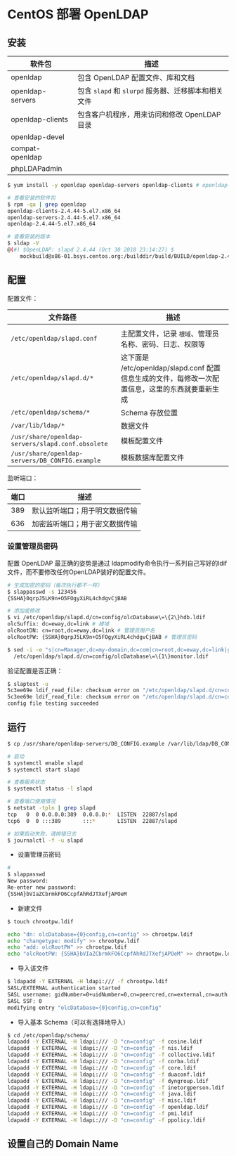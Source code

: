 # CentOS 部署 OpenLDAP

## 安装

| 软件包           | 描述                                                |
| ---------------- | --------------------------------------------------- |
| openldap         | 包含 OpenLDAP 配置文件、库和文档                    |
| openldap-servers | 包含 `slapd` 和 `slurpd` 服务器、迁移脚本和相关文件 |
| openldap-clients | 包含客户机程序，用来访问和修改 OpenLDAP 目录        |
| openldap-devel   |                                                     |
| compat-openldap  |                                                     |
| phpLDAPadmin     |                                                     |

```bash
$ yum install -y openldap openldap-servers openldap-clients # openldap-devel compat-openldap

# 查看安装的软件包
$ rpm -qa | grep openldap
openldap-clients-2.4.44-5.el7.x86_64
openldap-servers-2.4.44-5.el7.x86_64
openldap-2.4.44-5.el7.x86_64

# 查看安装的版本
$ sldap -V
@(#) $OpenLDAP: slapd 2.4.44 (Oct 30 2018 23:14:27) $
    mockbuild@x86-01.bsys.centos.org:/builddir/build/BUILD/openldap-2.4.44/openldap-2.4.44/servers/slapd
```

## 配置

配置文件：

| 文件路径                                          | 描述                                                                                             |
| ------------------------------------------------- | ------------------------------------------------------------------------------------------------ |
|                                                   |                                                                                                  |
| `/etc/openldap/slapd.conf`                        | 主配置文件，记录 `根域`、管理员名称、密码、日志、权限等                                          |
| `/etc/openldap/slapd.d/*`                         | 这下面是 /etc/openldap/slapd.conf 配置信息生成的文件，每修改一次配置信息，这里的东西就要重新生成 |
| `/etc/openldap/schema/*`                          | Schema 存放位置                                                                                  |
| `/var/lib/ldap/*`                                 | 数据文件                                                                                         |
| `/usr/share/openldap-servers/slapd.conf.obsolete` | 模板配置文件                                                                                     |
| `/usr/share/openldap-servers/DB_CONFIG.example`   | 模板数据库配置文件                                                                               |

监听端口：

| 端口 | 描述                           |
| ---- | ------------------------------ |
| 389  | 默认监听端口；用于明文数据传输 |
| 636  | 加密监听端口；用于密文数据传输 |

### 设置管理员密码

配置 OpenLDAP 最正确的姿势是通过 ldapmodify命令执行一系列自己写好的ldif文件，而不要修改任何OpenLDAP装好的配置文件。

```bash
# 生成加密的密码（每次执行都不一样）
$ slappasswd -s 123456
{SSHA}0qrpJ5LK9n+O5FOgyXiRL4chdgvCjBAB
```

```bash
# 添加或修改
$ vi /etc/openldap/slapd.d/cn=config/olcDatabase\=\{2\}hdb.ldif
olcSuffix: dc=eway,dc=link # 根域
olcRootDN: cn=root,dc=eway,dc=link # 管理员用户名
olcRootPW: {SSHA}0qrpJ5LK9n+O5FOgyXiRL4chdgvCjBAB # 管理员密码
```

```bash
$ sed -i -e "s|cn=Manager,dc=my-domain,dc=com|cn=root,dc=eway,dc=link|g" \
  /etc/openldap/slapd.d/cn=config/olcDatabase\=\{1\}monitor.ldif
```

验证配置是否正确：

```bash
$ slaptest -u
5c3ee69e ldif_read_file: checksum error on "/etc/openldap/slapd.d/cn=config/olcDatabase={1}monitor.ldif"
5c3ee69e ldif_read_file: checksum error on "/etc/openldap/slapd.d/cn=config/olcDatabase={2}hdb.ldif"
config file testing succeeded
```

## 运行

```bash
$ cp /usr/share/openldap-servers/DB_CONFIG.example /var/lib/ldap/DB_CONFIG

# 启动
$ systemctl enable slapd
$ systemctl start slapd

# 查看服务状态
$ systemctl status -l slapd

# 查看端口使用情况
$ netstat -tpln | grep slapd
tcp   0  0 0.0.0.0:389  0.0.0.0:*  LISTEN  22887/slapd
tcp6  0  0 :::389       :::*       LISTEN  22887/slapd

# 如果启动失败，请排错日志
$ journalctl -f -u slapd
```

* 设置管理员密码

```bash
#
$ slappasswd
New password:
Re-enter new password:
{SSHA}bVIaZCbrmkFO6CcpfAhRdJTXefjAPOeM
```

* 新建文件

```bash
$ touch chrootpw.ldif

echo "dn: olcDatabase={0}config,cn=config" >> chrootpw.ldif
echo "changetype: modify" >> chrootpw.ldif
echo "add: olcRootPW" >> chrootpw.ldif
echo "olcRootPW: {SSHA}bVIaZCbrmkFO6CcpfAhRdJTXefjAPOeM" >> chrootpw.ldif
```

* 导入该文件

```bash
$ ldapadd -Y EXTERNAL -H ldapi:/// -f chrootpw.ldif
SASL/EXTERNAL authentication started
SASL username: gidNumber=0+uidNumber=0,cn=peercred,cn=external,cn=auth
SASL SSF: 0
modifying entry "olcDatabase={0}config,cn=config"
```

* 导入基本 Schema（可以有选择地导入）

```bash
$ cd /etc/openldap/schema/
ldapadd -Y EXTERNAL -H ldapi:/// -D "cn=config" -f cosine.ldif
ldapadd -Y EXTERNAL -H ldapi:/// -D "cn=config" -f nis.ldif
ldapadd -Y EXTERNAL -H ldapi:/// -D "cn=config" -f collective.ldif
ldapadd -Y EXTERNAL -H ldapi:/// -D "cn=config" -f corba.ldif
ldapadd -Y EXTERNAL -H ldapi:/// -D "cn=config" -f core.ldif
ldapadd -Y EXTERNAL -H ldapi:/// -D "cn=config" -f duaconf.ldif
ldapadd -Y EXTERNAL -H ldapi:/// -D "cn=config" -f dyngroup.ldif
ldapadd -Y EXTERNAL -H ldapi:/// -D "cn=config" -f inetorgperson.ldif
ldapadd -Y EXTERNAL -H ldapi:/// -D "cn=config" -f java.ldif
ldapadd -Y EXTERNAL -H ldapi:/// -D "cn=config" -f misc.ldif
ldapadd -Y EXTERNAL -H ldapi:/// -D "cn=config" -f openldap.ldif
ldapadd -Y EXTERNAL -H ldapi:/// -D "cn=config" -f pmi.ldif
ldapadd -Y EXTERNAL -H ldapi:/// -D "cn=config" -f ppolicy.ldif
```

## 设置自己的 Domain Name